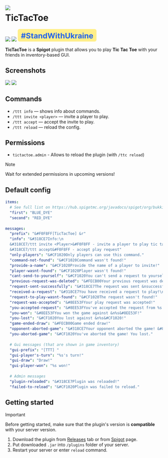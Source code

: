 <h1><img width=80 src="https://github.com/MrQuackDuck/TicTacToe/assets/61251075/144f1da0-3e0f-4e7d-ac27-cdb1f1539b7c" /> <div>TicTacToe</div></h1>

<p>
  <a href="https://www.java.com/"><img src="https://img.shields.io/badge/Java-gray" /></a>
  <a href="https://hub.spigotmc.org/javadocs/spigot/"><img src="https://img.shields.io/badge/SpigotAPI-orange" /></a>
  <a href="https://github.com/vshymanskyy/StandWithUkraine"><img src="https://raw.githubusercontent.com/vshymanskyy/StandWithUkraine/main/badges/StandWithUkraine.svg"></a>
</p>

 **TicTacToe** is a **Spigot** plugin that allows you to play **Tic Tac Toe** with your friends in inventory-based GUI.

## Screenshots
<img height=300 src="https://github.com/MrQuackDuck/TicTacToe/assets/61251075/52ae74ca-efe1-4391-83cf-abcaa8650e55" />
<img height=300 src="https://github.com/MrQuackDuck/TicTacToe/assets/61251075/1f503a64-0865-43cc-9fdf-6f6c44a5496b" />

## Commands
- `/ttt info` — shows info about commands.
- `/ttt invite <player>` — invite a player to play.
- `/ttt accept` — accept the invite to play.
- `/ttt reload` — reload the config.

## Permissions

- `tictactoe.admin` - Allows to reload the plugin (with `/ttc reload`)

> [!NOTE]
> Wait for extended permissions in upcoming versions!
</p>

## Default config
```yml
items:
  # See full list on https://hub.spigotmc.org/javadocs/spigot/org/bukkit/Material.html
  "first": "BLUE_DYE"
  "second": "RED_DYE"

messages:
  "prefix": "&#F0F8FF[TicTacToe] &r"
  "info": "&#318CE7Info:\n
  &#318CE7/ttt invite <Player>&#F0F8FF - invite a player to play tic tac toe\n
  &#318CE7/ttt accept&#F0F8FF - accept play request"
  "only-players": "&#CF1020Only players can use this command."
  "command-not-found": "&#CF1020Command wasn't found!"
  "provide-a-name": "&#CF1020Provide the name of a player to invite!"
  "player-wasnt-found": "&#CF1020Player wasn't found!"
  "cant-send-to-yourself": "&#CF1020You can't send a request to yourself!"
  "previous-request-was-deleted": "&#FECB00Your previous request was deleted!"
  "request-sent-successfully": "&#318CE7The request was sent &nsuccessfully!"
  "received-a-request": "&#318CE7You have received a request to play!\nType &n/ttt accept&r&#318CE7 to accept!"
  "request-to-play-wasnt-found": "&#CF1020The request wasn't found!"
  "request-was-accepted": "&#8EE53FYour play request was accepted!"
  "you-accepted-request": "&#8EE53FYou've accepted the request from %s."
  "you-won": "&#8EE53FYou won the game against &n%s&#8EE53F!"
  "you-lost": "&#CF1020You lost against &n%s&#CF1020!"
  "game-ended-draw": "&#FECB00Game ended draw!"
  "opponent-aborted-game": "&#318CE7Your opponent aborted the game! &#8EE53F&nYou are the winner!"
  "you-aborted-game": "&#CF1020You've aborted the game! You lost."

  # Gui messages (that are shown in game inventory)
  "gui-prefix": "[TTT] "
  "gui-player's-turn": "%s's turn!"
  "gui-draw": "Draw!"
  "gui-player-won": "%s won!"

  # Admin messages
  "plugin-reloaded": "&#318CE7Plugin was reloaded!"
  "failed-to-reload": "&#CF1020Plugin was failed to reload."
```

## Getting started

> [!IMPORTANT]
> Before getting started, make sure that the plugin's version is **compatible** with your server version.

1. Download the plugin from <a href="https://github.com/MrQuackDuck/TicTacToe/releases">Releases</a> tab or from <a href="https://www.spigotmc.org/resources/tictactoe.114959/">Spigot</a> page.
1. Put downloaded `.jar` into `/plugins` folder of your server.
1. Restart your server or enter `reload` command.
